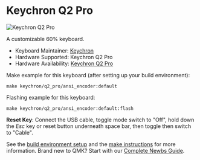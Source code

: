 # Keychron Q2 Pro

![Keychron Q2 Pro]()

A customizable 60% keyboard.

* Keyboard Maintainer: [Keychron](https://github.com/keychron)
* Hardware Supported: Keychron Q2 Pro
* Hardware Availability: [Keychron Q2 Pro]()

Make example for this keyboard (after setting up your build environment):

    make keychron/q2_pro/ansi_encoder:default

Flashing example for this keyboard:

    make keychron/q2_pro/ansi_encoder:default:flash

**Reset Key**: Connect the USB cable, toggle mode switch to "Off", hold down the *Esc* key or reset button underneath space bar, then toggle then switch to "Cable".

See the [build environment setup](https://docs.qmk.fm/#/getting_started_build_tools) and the [make instructions](https://docs.qmk.fm/#/getting_started_make_guide) for more information. Brand new to QMK? Start with our [Complete Newbs Guide](https://docs.qmk.fm/#/newbs).
